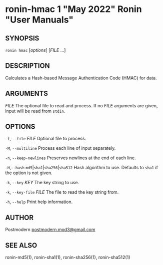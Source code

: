 # ronin-hmac 1 "May 2022" Ronin "User Manuals"

## SYNOPSIS

`ronin hmac` [*options*] [*FILE* ...]

## DESCRIPTION

Calculates a Hash-based Message Authentication Code (HMAC) for data.

## ARGUMENTS

*FILE*
  The optional file to read and process. If no *FILE* arguments are given,
  input will be read from `stdin`.

## OPTIONS

`-f`, `--file` *FILE*
  Optional file to process.

`-M`, `--multiline`
  Process each line of input separately.

`-n`, `--keep-newlines`
  Preserves newlines at the end of each line.

`-H`,`--hash` `md5`\|`sha1`\|`sha256`\|`sha512`
  Hash algorithm to use. Defaults to `sha1` if the option is not given.

`-k`, `--key` *KEY*
  The key string to use.

`-k`, `--key-file` *FILE*
  The file to read the key string from.

`-h`, `--help`
  Print help information.

## AUTHOR

Postmodern <postmodern.mod3@gmail.com>

## SEE ALSO

ronin-md5(1), ronin-sha1(1), ronin-sha256(1), ronin-sha512(1)
